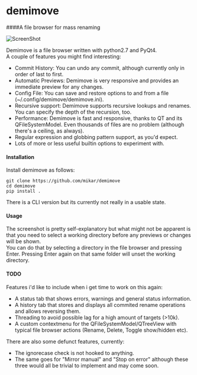 demimove
========

####A file browser for mass renaming  

![ScreenShot](http://a.pomf.se/thqawv.png) 

Demimove is a file browser written with python2.7 and PyQt4.  
A couple of features you might find interesting:  
 * Commit History: You can undo any commit, although currently only in order of last to first.  
 * Automatic Previews: Demimove is very responsive and provides an immediate preview for any changes.  
 * Config File: You can save and restore options to and from a file (~/.config/demimove/demimove.ini).  
 * Recursive support: Demimove supports recursive lookups and renames. You can specify the depth of the recursion, too.  
 * Performance: Demimove is fast and responsive, thanks to QT and its QFileSystemModel. Even thousands of files are no problem (although there's a ceiling, as always).  
 * Regular expression and globbing pattern support, as you'd expect.  
 * Lots of more or less useful builtin options to experiment with.  
 
 #### Installation  
 Install demimove as follows:  
 ```
 git clone https://github.com/mikar/demimove
 cd demimove
 pip install .
 ```

 There is a CLI version but its currently not really in a usable state.  
 
 #### Usage
 The screenshot is pretty self-explanatory but what might not be apparent is that you need to select a working directory before any previews or changes will be shown.   
 You can do that by selecting a directory in the file browser and pressing Enter. Pressing Enter again on that same folder will unset the working directory.  
 
 #### TODO  
 Features i'd like to include when i get time to work on this again:   
 * A status tab that shows errors, warnings and general status information.  
 * A history tab that stores and displays all commited rename operations and allows reversing them.  
 * Threading to avoid possible lag for a high amount of targets (>10k).  
 * A custom contextmenu for the QFileSystemModel/QTreeView with typical file browser actions (Rename, Delete, Toggle show/hidden etc).  
 
 There are also some defunct features, currently:  
 * The ignorecase check is not hooked to anything.  
 * The same goes for "Mirror manual" and "Stop on error" although these three would all be trivial to implement and may come soon.  
